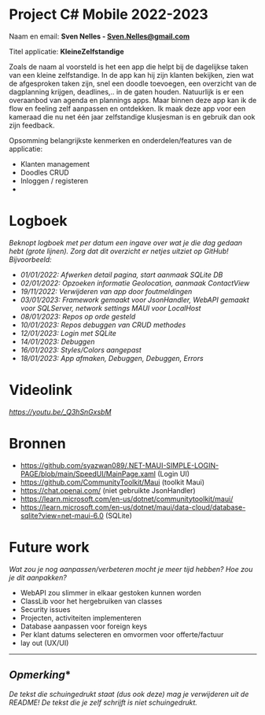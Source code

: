 # Project C# Mobile 2022-2023
Naam en email: **Sven Nelles - Sven.Nelles@gmail.com**

Titel applicatie: **KleineZelfstandige**

Zoals de naam al voorsteld is het een app die helpt bij de dagelijkse taken van een kleine zelfstandige. 
In de app kan hij zijn klanten bekijken, zien wat de afgesproken taken zijn,  snel een doodle toevoegen, een overzicht van de dagplanning krijgen,
deadlines,.. in de gaten houden. Natuurlijk is er een overaanbod van agenda en plannings apps. Maar binnen deze app kan ik de flow en feeling zelf aanpassen en ontdekken.
Ik maak deze app voor een kameraad die nu net één jaar zelfstandige klusjesman is en gebruik dan ook zijn feedback.

Opsomming belangrijkste kenmerken en onderdelen/features van de applicatie: 
* Klanten management
* Doodles CRUD 
* Inloggen / registeren
* 

# Logboek
*Beknopt logboek met per datum een ingave over wat je die dag gedaan hebt (grote lijnen). Zorg dat dit overzicht er netjes uitziet op GitHub! Bijvoorbeeld:*
* *01/01/2022: Afwerken detail pagina, start aanmaak SQLite DB* 
* *02/01/2022: Opzoeken informatie Geolocation, aanmaak ContactView* 
* *19/11/2022: Verwijderen van app door foutmeldingen*
* *03/01/2023: Framework gemaakt voor JsonHandler, WebAPI gemaakt voor SQLServer, network settings MAUI voor LocalHost* 
* *08/01/2023: Repos op orde gesteld* 
* *10/01/2023: Repos debuggen van CRUD methodes* 
* *12/01/2023: Login met SQLite* 
* *14/01/2023: Debuggen* 
* *16/01/2023: Styles/Colors aangepast* 
* *18/01/2023: App afmaken, Debuggen, Debuggen, Errors* 

# Videolink
*https://youtu.be/_Q3hSnGxsbM*

# Bronnen
* https://github.com/syazwan089/.NET-MAUI-SIMPLE-LOGIN-PAGE/blob/main/SpeedUI/MainPage.xaml (Login UI)
* https://github.com/CommunityToolkit/Maui (toolkit Maui)
* https://chat.openai.com/ (niet gebruikte JsonHandler)
* https://learn.microsoft.com/en-us/dotnet/communitytoolkit/maui/
* https://learn.microsoft.com/en-us/dotnet/maui/data-cloud/database-sqlite?view=net-maui-6.0 (SQLite)


# Future work
*Wat zou je nog aanpassen/verbeteren mocht je meer tijd hebben? Hoe zou je dit aanpakken?* 
* WebAPI zou slimmer in elkaar gestoken kunnen worden
* ClassLib voor het hergebruiken van classes
* Security issues 
* Projecten, activiteiten implementeren
* Database aanpassen voor foreign keys
* Per klant datums selecteren en omvormen voor offerte/factuur
* lay out (UX/UI)


---
## *Opmerking**
*De tekst die schuingedrukt staat (dus ook deze) mag je verwijderen uit de README! De tekst die je zelf schrijft is niet schuingedrukt.*